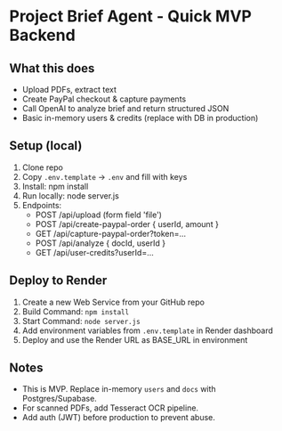 # Project Brief Agent - Quick MVP Backend

## What this does
- Upload PDFs, extract text
- Create PayPal checkout & capture payments
- Call OpenAI to analyze brief and return structured JSON
- Basic in-memory users & credits (replace with DB in production)

## Setup (local)
1. Clone repo
2. Copy `.env.template` -> `.env` and fill with keys
3. Install:
   npm install
4. Run locally:
   node server.js
5. Endpoints:
   - POST /api/upload (form field 'file')
   - POST /api/create-paypal-order { userId, amount }
   - GET /api/capture-paypal-order?token=...
   - POST /api/analyze { docId, userId }
   - GET /api/user-credits?userId=...

## Deploy to Render
1. Create a new Web Service from your GitHub repo
2. Build Command: `npm install`
3. Start Command: `node server.js`
4. Add environment variables from `.env.template` in Render dashboard
5. Deploy and use the Render URL as BASE_URL in environment

## Notes
- This is MVP. Replace in-memory `users` and `docs` with Postgres/Supabase.
- For scanned PDFs, add Tesseract OCR pipeline.
- Add auth (JWT) before production to prevent abuse.
